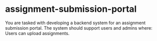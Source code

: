 # assignment-submission-portal
You are tasked with developing a backend system for an assignment submission portal. The system should support users and admins where: Users can upload assignments.
